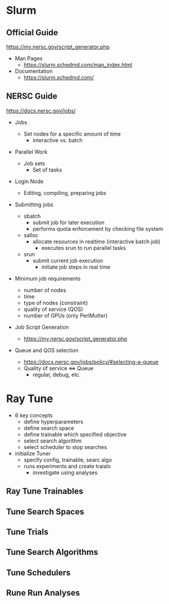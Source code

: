 # Slurm

## Official Guide
https://my.nersc.gov/script_generator.php 

- Man Pages
    - https://slurm.schedmd.com/man_index.html 
- Documentation
    - https://slurm.schedmd.com/ 

## NERSC Guide
https://docs.nersc.gov/jobs/

- Jobs 
    - Set nodes for a specific amount of time 
        - interactive vs. batch 

- Parallel Work
    - Job sets
        - Set of tasks 

- Login Node
    - Editing, compiling, preparing jobs 

- Submitting jobs 
    - sbatch
        - submit job for later execution
        - performs quota enforcement by checking file system
    - salloc 
        - allocate resources in realtime (interactive batch job)
            - executes srun to run parallel tasks 
    - srun
        - submit current job execution 
            - initiate job steps in real time
    
- Minimum job requirements 
    - number of nodes
    - time 
    - type of nodes (constraint)
    - quality of service (QOS)
    - number of GPUs (only PerlMutter)


- Job Script Generation 
    - https://my.nersc.gov/script_generator.php 

- Queue and QOS selection
    - https://docs.nersc.gov/jobs/policy/#selecting-a-queue
    - Quality of service <=> Queue
        - regular, debug, etc. 
# Ray Tune

- 6 key concepts 
    - define hyperparameters 
    - define search space
    - define trainable which specified objective
    - select search algorithm 
    - select scheduler to stop searches
- initialize Tuner
    - specify config, trainable, searc algo
    - runs experiments and create traials
        - investigate using analyses 

## Ray Tune Trainables

## Tune Search Spaces

## Tune Trials

## Tune Search Algorithms

## Tune Schedulers

## Rune Run Analyses

